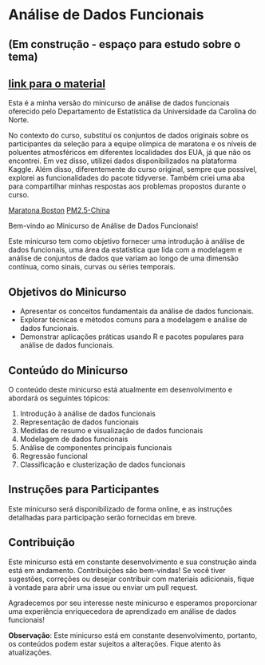 # Análise de Dados Funcionais

## (Em construção - espaço para estudo sobre o tema)

## [link para o material](https://analise-dados-funcionais.netlify.app/)

Esta é a minha versão do minicurso de análise de dados funcionais oferecido pelo Departamento de Estatística da Universidade da Carolina do Norte.

No contexto do curso, substituí os conjuntos de dados originais sobre os participantes da seleção para a equipe olímpica de maratona e os níveis de poluentes atmosféricos em diferentes localidades dos EUA, já que não os encontrei. Em vez disso, utilizei dados disponibilizados na plataforma Kaggle. Além disso, diferentemente do curso original, sempre que possível, explorei as funcionalidades do pacote tidyverse. Também criei uma aba para compartilhar minhas respostas aos problemas propostos durante o curso.

[Maratona Boston](https://www.kaggle.com/datasets/rojour/boston-results)
[PM2.5-China](https://www.kaggle.com/datasets/uciml/pm25-data-for-five-chinese-cities)


Bem-vindo ao Minicurso de Análise de Dados Funcionais!

Este minicurso tem como objetivo fornecer uma introdução à análise de dados funcionais, uma área da estatística que lida com a modelagem e análise de conjuntos de dados que variam ao longo de uma dimensão contínua, como sinais, curvas ou séries temporais.

## Objetivos do Minicurso

-   Apresentar os conceitos fundamentais da análise de dados funcionais.
-   Explorar técnicas e métodos comuns para a modelagem e análise de dados funcionais.
-   Demonstrar aplicações práticas usando R e pacotes populares para análise de dados funcionais.

## Conteúdo do Minicurso

O conteúdo deste minicurso está atualmente em desenvolvimento e abordará os seguintes tópicos:

1.  Introdução à análise de dados funcionais
2.  Representação de dados funcionais
3.  Medidas de resumo e visualização de dados funcionais
4.  Modelagem de dados funcionais
5.  Análise de componentes principais funcionais
6.  Regressão funcional
7.  Classificação e clusterização de dados funcionais

## Instruções para Participantes

Este minicurso será disponibilizado de forma online, e as instruções detalhadas para participação serão fornecidas em breve.

## Contribuição

Este minicurso está em constante desenvolvimento e sua construção ainda está em andamento. Contribuições são bem-vindas! Se você tiver sugestões, correções ou desejar contribuir com materiais adicionais, fique à vontade para abrir uma issue ou enviar um pull request.

Agradecemos por seu interesse neste minicurso e esperamos proporcionar uma experiência enriquecedora de aprendizado em análise de dados funcionais!

**Observação**: Este minicurso está em constante desenvolvimento, portanto, os conteúdos podem estar sujeitos a alterações. Fique atento às atualizações.

